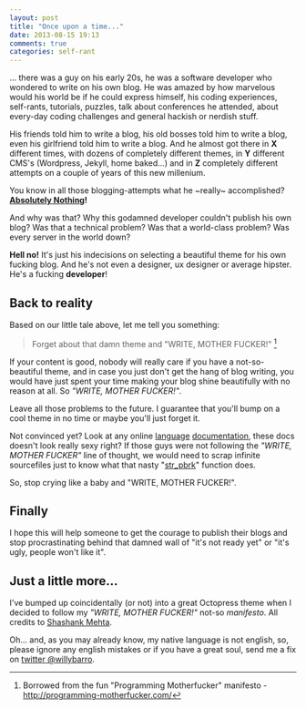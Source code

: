 ```yaml
---
layout: post
title: "Once upon a time..."
date: 2013-08-15 19:13
comments: true
categories: self-rant
---
```

… there was a guy on his early 20s, he was a software developer who wondered to write on his own blog. He was amazed by how marvelous would his world be if he could express himself, his coding experiences, self-rants, tutorials, puzzles, talk about conferences he attended, about every-day coding challenges and general hackish or nerdish stuff.

His friends told him to write a blog, his old bosses told him to write a blog, even his girlfriend told him to write a blog. And he almost got there in **X** different times, with dozens of completely different themes, in **Y** different CMS's (Wordpress, Jekyll, home baked…) and in **Z** completely different attempts on a couple of years of this new millenium.

You know in all those blogging-attempts what he ~really~ accomplished? **[Absolutely Nothing](http://docs.oracle.com/javase/1.4.2/docs/api/java/lang/NullPointerException.html)!**

And why was that? Why this godamned developer couldn't publish his own blog? Was that a technical problem? Was that a world-class problem? Was every server in the world down?

**Hell no!** It's just his indecisions on selecting a beautiful theme for his own fucking blog. And he's not even a designer, ux designer or average hipster. He's a fucking **developer**!

## Back to reality

Based on our little tale above, let me tell you something:
> Forget about that damn theme and "WRITE, MOTHER FUCKER!" [^1]

If your content is good, nobody will really care if you have a not-so-beautiful theme, and in case you just don't get the hang of blog writing, you would have just spent your time making your blog shine beautifully with no reason at all. So *"WRITE, MOTHER FUCKER!"*.

Leave all those problems to the future. I guarantee that you'll bump on a cool theme in no time or maybe you'll just forget it.

Not convinced yet? Look at any online [language](http://www.php.net/manual/) [documentation](http://www.python.org/doc/), these docs doesn't look really sexy right? If those guys were not following the *"WRITE, MOTHER FUCKER"* line of thought, we would need to scrap infinite sourcefiles just to know what that nasty "[str_pbrk](http://www.php.net/manual/en/function.strpbrk.php)" function does.

So, stop crying like a baby and "WRITE, MOTHER FUCKER!".

## Finally

I hope this will help someone to get the courage to publish their blogs and stop procrastinating behind that damned wall of "it's not ready yet" or "it's ugly, people won't like it".

## Just a little more...

I've bumped up coincidentally (or not) into a great Octopress theme when I decided to follow my *"WRITE, MOTHER FUCKER!"* not-so *manifesto*. All credits to [Shashank Mehta](http://shashankmehta.in/archive/2012/greyshade.html).


Oh… and, as you may already know, my native language is not english, so, please ignore any english mistakes or if you have a great soul, send me a fix on [twitter @willybarro](http://www.twitter.com/willybarro).


[^1]: Borrowed from the fun "Programming Motherfucker" manifesto - <http://programming-motherfucker.com/>